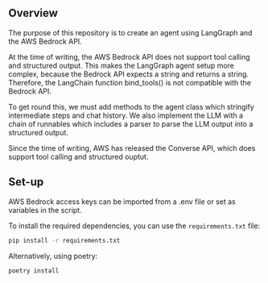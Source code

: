 ## Overview

The purpose of this repository is to create an agent using LangGraph and the AWS Bedrock API.

At the time of writing, the AWS Bedrock API does not support tool calling and structured output. This makes the LangGraph agent setup more complex, because the Bedrock API expects a string and returns a string. Therefore, the LangChain function bind_tools() is not compatible with the Bedrock API.

To get round this, we must add methods to the agent class which stringify intermediate steps and chat history. We also implement the LLM with a chain of runnables which includes a parser to parse the LLM output into a structured output.

Since the time of writing, AWS has released the Converse API, which does support tool calling and structured ouptut.

## Set-up

AWS Bedrock access keys can be imported from a .env file or set as variables in the script.

To install the required dependencies, you can use the `requirements.txt` file:

```sh
pip install -r requirements.txt
```

Alternatively, using poetry: 
```sh
poetry install
```

